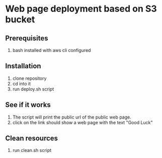 # Web page deployment based on S3 bucket
## Prerequisites
1. bash installed with aws cli configured
## Installation
1. clone repository
3. cd into it
4. run deploy.sh script
## See if it works
1. The script will print the public url of the public web page.
2. click on the link should show a web page with the text "Good Luck"

## Clean resources
1. run clean.sh script
